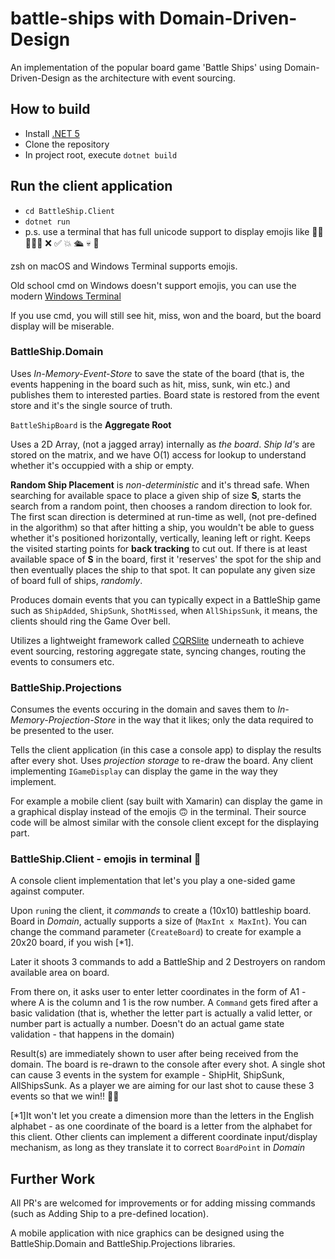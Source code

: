 # battle-ships with Domain-Driven-Design


An implementation of the popular board game 'Battle Ships' using Domain-Driven-Design as the architecture with event sourcing.

## How to build 
- Install [.NET 5](https://dotnet.microsoft.com/download/dotnet/5.0)
- Clone the repository
- In project root, execute `dotnet build`

## Run the client application
- `cd BattleShip.Client`
- `dotnet run`
- p.s. use a terminal that has full unicode support to display emojis like 🌊🌊🌊🌊🌊 ❌ ✅ 💥 🛳 💀 🎉 

zsh on macOS and Windows Terminal supports emojis.

Old school cmd on Windows doesn't support emojis, you can use the modern [Windows Terminal](https://github.com/microsoft/terminal/releases/tag/v1.4.3243.0)

If you use cmd, you will still see hit, miss, won and the board, but the board display will be miserable. 

### BattleShip.Domain 
Uses _In-Memory-Event-Store_ to save the state of the board (that is, the events happening in the board such as hit, miss, sunk, win etc.) and publishes them to interested parties. 
Board state is restored from the event store and it's the single source of truth. 

`BattleShipBoard` is the **Aggregate Root** 

Uses a 2D Array, (not a jagged array) internally as _the board_. _Ship Id's_ are stored on the matrix, and we have O(1) access for lookup to understand whether it's occuppied with a ship or empty. 

**Random Ship Placement** is _non-deterministic_ and it's thread safe. 
When searching for available space to place a given ship of size **S**, starts the search from a random point, then chooses a random direction to look for.
The first scan direction is determined at run-time as well, (not pre-defined in the algorithm) so that after hitting a ship, you wouldn't be able to guess whether it's positioned horizontally, vertically, leaning left or right.
Keeps the visited starting points for **back tracking** to cut out. If there is at least available space of **S** in the board, first it 'reserves' the spot for the ship and then eventually places the ship to that spot. 
It can populate any given size of board full of ships, _randomly_.

Produces domain events that you can typically expect in a BattleShip game such as `ShipAdded`, `ShipSunk`, `ShotMissed`, when `AllShipsSunk`, it means, the clients should ring the Game Over bell. 

Utilizes a lightweight framework called [CQRSlite](https://github.com/gautema/CQRSlite) underneath to achieve event sourcing, restoring aggregate state, syncing changes, routing the events to consumers etc.

### BattleShip.Projections 
Consumes the events occuring in the domain and saves them to _In-Memory-Projection-Store_ in the way that it likes; only the data required to be presented to the user.

Tells the client application (in this case a console app) to display the results after every shot. Uses _projection storage_ to re-draw the board.
Any client implementing `IGameDisplay` can display the game in the way they implement.

For example a mobile client (say built with Xamarin) can display the game in a graphical display instead of the emojis 🙃 in the terminal.
Their source code will be almost similar with the console client except for the displaying part.

### BattleShip.Client - emojis in terminal 🥳
A console client implementation that let's you play a one-sided game against computer.

Upon `run`ing the client, it _commands_ to create a (10x10) battleship board. 
Board in _Domain_, actually supports a size of (`MaxInt x MaxInt`). 
You can change the command parameter (`CreateBoard`) to create for example a 20x20 board, if you wish [*1]. 

Later it shoots 3 commands to add a BattleShip and 2 Destroyers on random available area on board.

From there on, it asks user to enter letter coordinates in the form of A1 - where A is the column and 1 is the row number. 
A `Command` gets fired after a basic validation (that is, whether the letter part is actually a valid letter, or number part is actually a number. Doesn't do an actual game state validation - that happens in the domain) 

Result(s) are immediately shown to user after being received from the domain. The board is re-drawn to the console after every shot.
A single shot can cause 3 events in the system for example - ShipHit, ShipSunk, AllShipsSunk. As a player we are aiming for our last shot to cause these 3 events so that we win!! 🎉🎉

[*1]It won't let you create a dimension more than the letters in the English alphabet - as one coordinate of the board is a letter from the alphabet for this client.
Other clients can implement a different coordinate input/display mechanism, as long as they translate it to correct `BoardPoint` in _Domain_


## Further Work 
All PR's are welcomed for improvements or for adding missing commands (such as Adding Ship to a pre-defined location).

A mobile application with nice graphics can be designed using the BattleShip.Domain and BattleShip.Projections libraries.
